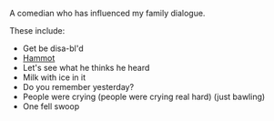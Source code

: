 A comedian who has influenced my family dialogue.

These include:
- Get be disa-bl'd
- [Hammot](Hammot.md)
- Let's see what he thinks he heard
- Milk with ice in it
- Do you remember yesterday?
- People were crying (people were crying real hard) (just bawling)
- One fell swoop